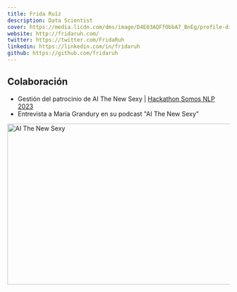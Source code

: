 ```yaml
---
title: Frida Ruíz
description: Data Scientist
cover: https://media.licdn.com/dms/image/D4E03AQFfObbA7_BnEg/profile-displayphoto-shrink_800_800/0/1668997843548?e=1678924800&v=beta&t=Ok4QiuJ_fIBJyOxNcO81-wIsHuJXrdP7w9c39mK0sII
website: http://fridaruh.com/ 
twitter: https://twitter.com/FridaRuh
linkedin: https://linkedin.com/in/fridaruh
github: https://github.com/fridaruh
---
```


## Colaboración

- Gestión del patrocinio de AI The New Sexy | [Hackathon Somos NLP 2023](/hackathon)
- Entrevista a María Grandury en su podcast "AI The New Sexy"

<a href="https://open.spotify.com/episode/38Y2K2gAe8IujRZOMjv1BH?si=S8VO6ifPT4WYWLbSLr91tg"
    target="_blank">
    <img alt="AI The New Sexy" width="650" height="365"
        src="https://somosnlp.github.io/assets/images/patrocinios/AiTheNewSexy.PNG" />
</a>
